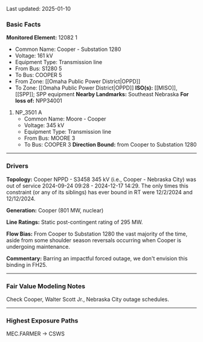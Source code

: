 Last updated: 2025-01-10
### Basic Facts
**Monitored Element:** 12082 1
- Common Name: Cooper - Substation 1280
- Voltage: 161 kV
- Equipment Type: Transmission line
- From Bus: S1280 5
- To Bus: COOPER 5
- From Zone: [[Omaha Public Power District|OPPD]]
- To Zone: [[Omaha Public Power District|OPPD]]
**ISO(s):** [[MISO]], [[SPP]]; SPP equipment
**Nearby Landmarks:** Southeast Nebraska
**For loss of:** NPP34001
1. NP_3501 A
    - Common Name: Moore - Cooper
    - Voltage: 345 kV
	- Equipment Type: Transmission line
    - From Bus: MOORE 3
    - To Bus: COOPER 3
**Direction Bound:** from Cooper to Substation 1280

---
### Drivers
**Topology:**
Cooper NPPD - S3458 345 kV (i.e., Cooper - Nebraska City) was out of service 2024-09-24 09:28 - 2024-12-17 14:29. The only times this constraint (or any of its siblings) has ever bound in RT were 12/2/2024 and 12/12/2024.

**Generation:**
Cooper (801 MW, nuclear)

**Line Ratings:**
Static post-contingent rating of 295 MW.

**Flow Bias:**
From Cooper to Substation 1280 the vast majority of the time, aside from some shoulder season reversals occurring when Cooper is undergoing maintenance.

**Commentary:**
Barring an impactful forced outage, we don't envision this binding in FH25.

---
### Fair Value Modeling Notes
Check Cooper, Walter Scott Jr., Nebraska City outage schedules.

---
### Highest Exposure Paths
MEC.FARMER -> CSWS
